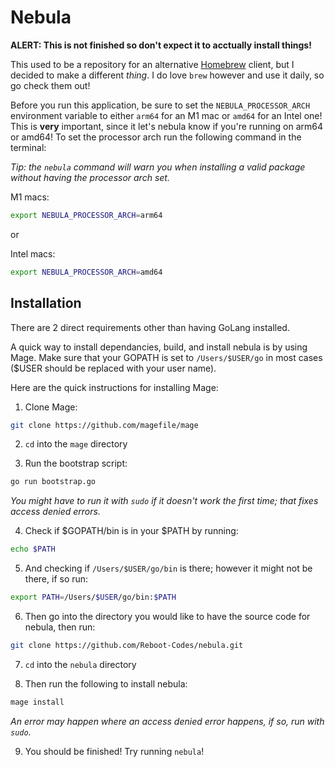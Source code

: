 # Nebula

**ALERT: This is not finished so don't expect it to acctually install things!**

This used to be a repository for an alternative [Homebrew](https://brew.sh/) client, but I decided to make a different _thing_. I do love `brew` however and use it daily, so go check them out!

Before you run this application, be sure to set the `NEBULA_PROCESSOR_ARCH` environment variable to either `arm64` for an M1 mac or `amd64` for an Intel one! This is **very** important, since it let's nebula know if you're running on arm64 or amd64! To set the processor arch run the following command in the terminal:

_Tip: the `nebula` command will warn you when installing a valid package without having the processor arch set._

M1 macs:
```bash
export NEBULA_PROCESSOR_ARCH=arm64
```

or

Intel macs:
```bash
export NEBULA_PROCESSOR_ARCH=amd64
```

## Installation

There are 2 direct requirements other than having GoLang installed. 

A quick way to install dependancies, build, and install nebula is by using Mage. Make sure that your GOPATH is set to `/Users/$USER/go` in most cases ($USER should be replaced with your user name). 

Here are the quick instructions for installing Mage:

1. Clone Mage: 

```bash
git clone https://github.com/magefile/mage
```

2. `cd` into the `mage` directory

3. Run the bootstrap script:

```bash
go run bootstrap.go
```

_You might have to run it with `sudo` if it doesn't work the first time; that fixes access denied errors._

4. Check if $GOPATH/bin is in your $PATH by running:

```bash
echo $PATH
```

5. And checking if `/Users/$USER/go/bin` is there; however it might not be there, if so run:

```bash
export PATH=/Users/$USER/go/bin:$PATH
```

6. Then go into the directory you would like to have the source code for nebula, then run:

```bash
git clone https://github.com/Reboot-Codes/nebula.git
```

7. `cd` into the `nebula` directory

8. Then run the following to install nebula:

```bash
mage install
```

_An error may happen where an access denied error happens, if so, run with `sudo`._

9. You should be finished! Try running `nebula`!
